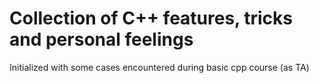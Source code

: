 # Collection of C++ features, tricks and personal feelings

Initialized with some cases encountered during basic cpp course (as TA)
